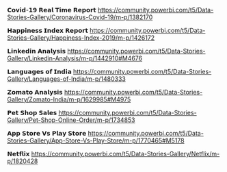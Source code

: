 𝗖𝗼𝘃𝗶𝗱-𝟭𝟵 𝗥𝗲𝗮𝗹 𝗧𝗶𝗺𝗲 𝗥𝗲𝗽𝗼𝗿𝘁
https://community.powerbi.com/t5/Data-Stories-Gallery/Coronavirus-Covid-19/m-p/1382170

𝗛𝗮𝗽𝗽𝗶𝗻𝗲𝘀𝘀 𝗜𝗻𝗱𝗲𝘅 𝗥𝗲𝗽𝗼𝗿𝘁
https://community.powerbi.com/t5/Data-Stories-Gallery/Happiness-Index-2019/m-p/1426172

𝗟𝗶𝗻𝗸𝗲𝗱𝗶𝗻 𝗔𝗻𝗮𝗹𝘆𝘀𝗶𝘀
https://community.powerbi.com/t5/Data-Stories-Gallery/Linkedin-Analysis/m-p/1442910#M4676

𝗟𝗮𝗻𝗴𝘂𝗮𝗴𝗲𝘀 𝗼𝗳 𝗜𝗻𝗱𝗶𝗮
https://community.powerbi.com/t5/Data-Stories-Gallery/Languages-of-India/m-p/1480333

𝗭𝗼𝗺𝗮𝘁𝗼 𝗔𝗻𝗮𝗹𝘆𝘀𝗶𝘀
https://community.powerbi.com/t5/Data-Stories-Gallery/Zomato-India/m-p/1629985#M4975

𝗣𝗲𝘁 𝗦𝗵𝗼𝗽 𝗦𝗮𝗹𝗲𝘀
https://community.powerbi.com/t5/Data-Stories-Gallery/Pet-Shop-Online-Order/m-p/1734853

𝗔𝗽𝗽 𝗦𝘁𝗼𝗿𝗲 𝗩𝘀 𝗣𝗹𝗮𝘆 𝗦𝘁𝗼𝗿𝗲
https://community.powerbi.com/t5/Data-Stories-Gallery/App-Store-Vs-Play-Store/m-p/1770465#M5178

𝗡𝗲𝘁𝗳𝗹𝗶𝘅
https://community.powerbi.com/t5/Data-Stories-Gallery/Netflix/m-p/1820428
